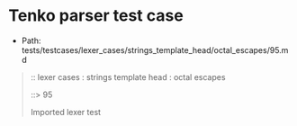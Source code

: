 # Tenko parser test case

- Path: tests/testcases/lexer_cases/strings_template_head/octal_escapes/95.md

> :: lexer cases : strings template head : octal escapes
>
> ::> 95
>
> Imported lexer test
>
> <template head> FourToSeven OctalDigit eol/eof

## FAIL

## Input

`````js
`\76
`````

## Output

_Note: the whole output block is auto-generated. Manual changes will be overwritten!_

Below follow outputs in four parsing modes: sloppy mode, strict mode script goal, module goal, web compat mode (always sloppy).

Note that the output parts are auto-generated by the test runner to reflect actual result.

### Sloppy mode

Parsed with script goal and as if the code did not start with strict mode header.

`````
throws: Lexer error!
    Illegal legacy octal escape in template, where octal escapes are never allowed

`\76
^^^^------- error
`````

### Strict mode

Parsed with script goal but as if it was starting with `"use strict"` at the top.

_Output same as sloppy mode._

### Module goal

Parsed with the module goal.

_Output same as sloppy mode._

### Web compat mode

Parsed in sloppy script mode but with the web compat flag enabled.

_Output same as sloppy mode._
